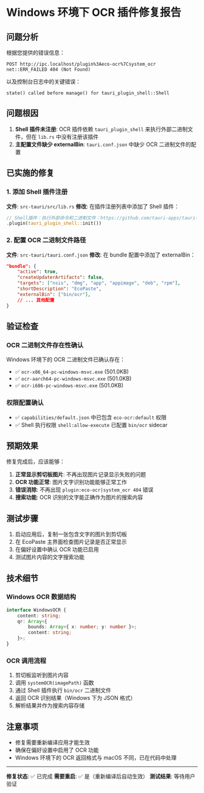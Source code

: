 # Windows 环境下 OCR 插件修复报告

## 问题分析

根据您提供的错误信息：
```
POST http://ipc.localhost/plugin%3Aeco-ocr%7Csystem_ocr net::ERR_FAILED 404 (Not Found)
```

以及控制台日志中的关键错误：
```
state() called before manage() for tauri_plugin_shell::Shell
```

## 问题根因

1. **Shell 插件未注册**: OCR 插件依赖 `tauri_plugin_shell` 来执行外部二进制文件，但在 `lib.rs` 中没有注册该插件
2. **主配置文件缺少 externalBin**: `tauri.conf.json` 中缺少 OCR 二进制文件的配置

## 已实施的修复

### 1. 添加 Shell 插件注册
**文件**: `src-tauri/src/lib.rs`
**修改**: 在插件注册列表中添加了 Shell 插件：
```rust
// Shell插件：执行外部命令和二进制文件：https://github.com/tauri-apps/tauri-plugin-shell
.plugin(tauri_plugin_shell::init())
```

### 2. 配置 OCR 二进制文件路径
**文件**: `src-tauri/tauri.conf.json`
**修改**: 在 bundle 配置中添加了 externalBin：
```json
"bundle": {
    "active": true,
    "createUpdaterArtifacts": false,
    "targets": ["nsis", "dmg", "app", "appimage", "deb", "rpm"],
    "shortDescription": "EcoPaste",
    "externalBin": ["bin/ocr"],
    // ... 其他配置
}
```

## 验证检查

### OCR 二进制文件存在性确认
Windows 环境下的 OCR 二进制文件已确认存在：
- ✅ `ocr-x86_64-pc-windows-msvc.exe` (501.0KB)
- ✅ `ocr-aarch64-pc-windows-msvc.exe` (501.0KB) 
- ✅ `ocr-i686-pc-windows-msvc.exe` (501.0KB)

### 权限配置确认
- ✅ `capabilities/default.json` 中已包含 `eco-ocr:default` 权限
- ✅ Shell 执行权限 `shell:allow-execute` 已配置 `bin/ocr` sidecar

## 预期效果

修复完成后，应该能够：

1. **正常显示剪切板图片**: 不再出现图片记录显示失败的问题
2. **OCR 功能正常**: 图片文字识别功能能够正常工作
3. **错误消除**: 不再出现 `plugin:eco-ocr|system_ocr 404` 错误
4. **搜索功能**: OCR 识别的文字能正确作为图片的搜索内容

## 测试步骤

1. 启动应用后，复制一张包含文字的图片到剪切板
2. 在 EcoPaste 主界面检查图片记录是否正常显示
3. 在偏好设置中确认 OCR 功能已启用
4. 测试图片内容的文字搜索功能

## 技术细节

### Windows OCR 数据结构
```typescript
interface WindowsOCR {
    content: string;
    qr: Array<{
        bounds: Array<{ x: number; y: number }>;
        content: string;
    }>;
}
```

### OCR 调用流程
1. 剪切板监听到图片内容
2. 调用 `systemOCR(imagePath)` 函数
3. 通过 Shell 插件执行 `bin/ocr` 二进制文件
4. 返回 OCR 识别结果（Windows 下为 JSON 格式）
5. 解析结果并作为搜索内容存储

## 注意事项

- 修复需要重新编译应用才能生效
- 确保在偏好设置中启用了 OCR 功能
- Windows 环境下的 OCR 返回格式与 macOS 不同，已在代码中处理

---

**修复状态**: ✅ 已完成
**需要重启**: ✅ 是（重新编译后自动生效）
**测试结果**: 等待用户验证